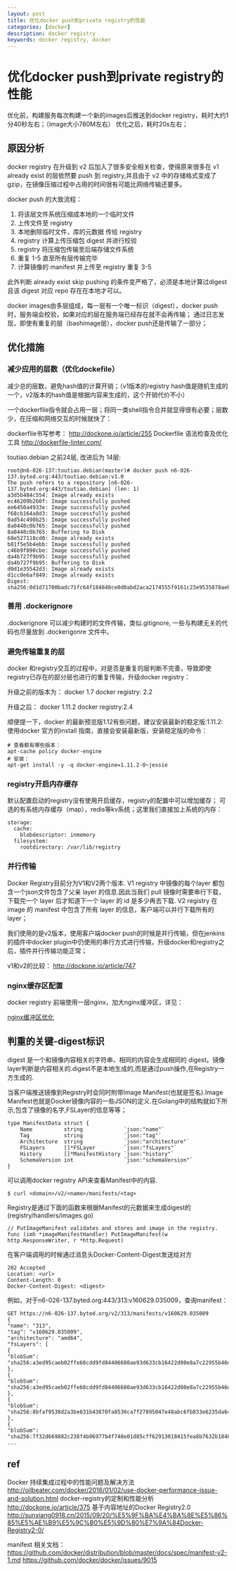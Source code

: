 ```yaml
---
layout: post
title: 优化docker push到private registry的性能
categories: [docker]
description: docker registry
keywords: docker registry, docker
---
```


# 优化docker push到private registry的性能

优化前，构建服务每次构建一个新的images后推送到docker registry，耗时大约1分40秒左右；（image大小780M左右）
优化之后，耗时20s左右；

## 原因分析

docker registry 在升级到 v2 后加入了很多安全相关检查，使得原来很多在 v1 already exist 的层依然要 push 到 registry,并且由于 v2 中的存储格式变成了 gzip，在镜像压缩过程中占用的时间很有可能比网络传输还要多。

docker push 的大致流程：

1. 将该层文件系统压缩成本地的一个临时文件
2. 上传文件至 registry
3. 本地删除临时文件，库的元数据 传给 registry
4. registry 计算上传压缩包 digest 并进行校验
5. registry 将压缩包传输至后端存储文件系统
6. 重复 1-5 直至所有层传输完毕
7. 计算镜像的 manifest 并上传至 registry 重复 3-5

此外判断 already exist skip pushing 的条件变严格了，必须是本地计算过digest 且该 digest 对应 repo 存在在本地才可以。

docker images由多层组成，每一层有一个唯一标识（digest），docker push时，服务端会校验，如果对应的层在服务端已经存在就不会再传输；
通过日志发现，即使有重复的层（bashimage层），docker push还是传输了一部分；


## 优化措施
### 减少应用的层数（优化dockefile）
减少总的层数，避免hash值的计算开销；（v1版本的registry hash值是随机生成的一个，v2版本的hash值是根据内容来生成的，这个开销代价不小）

一个dockerfile指令就会占用一层；将同一类shell指令合并就显得很有必要；层数少，在压缩和网络交互的时候就快了：

dockerfile书写参考：
http://dockone.io/article/255
Dockerfile 语法检查及优化工具
http://dockerfile-linter.com/

toutiao.debian 之前24层, 改进后为 14层:

```shell
root@n6-026-137:toutiao.debian(master)# docker push n6-026-137.byted.org:443/toutiao.debian:v1.0
The push refers to a repository [n6-026-137.byted.org:443/toutiao.debian] (len: 1)
a3d5b484c554: Image already exists 
ec46209b260f: Image successfully pushed 
ee6450a4933e: Image successfully pushed 
f68cb164a8d3: Image successfully pushed 
0ad54c490b25: Image successfully pushed 
8a0448c0b765: Image successfully pushed 
8a0448c0b765: Buffering to Disk 
68e527118cd0: Image already exists 
b81f5e5b4ebb: Image successfully pushed 
c46b9f890cbe: Image successfully pushed 
da4b727f9b95: Image successfully pushed 
da4b727f9b95: Buffering to Disk 
d0d1e35542d3: Image already exists 
d1cc0e6af849: Image already exists 
Digest: sha256:0d1d71700badc71fc64f184848ce0d0abd2aca2174555f9161c23e9535878aeb
```


### 善用 .dockerignore
.dockerignore 可以减少构建时的文件传输，类似.gitignore, 一些与构建无关的代码也尽量放到 .dockerigonre 文件中。

### 避免传输重复的层
docker 和registry交互的过程中，对是否是重复的层判断不完善，导致即使registry已存在的部分层也进行的重复传输，升级docker registry：

升级之前的版本为：
docker 1.7  docker registry: 2.2

升级之后：
docker 1.11.2 docker registry:2.4

顺便提一下，docker 的最新预览版1.12有些问题，建议安装最新的稳定版:1.11.2:
使用docker 官方的install 指南，直接会安装最新版，安装稳定版的命令：

```shell
# 查看都有哪些版本：
apt-cache policy docker-engine
# 安装：
apt-get install -y -q docker-engine=1.11.2-0~jessie
```


### registry开启内存缓存

默认配置启动的registry没有使用开启缓存，registry的配置中可以增加缓存；
可选的有系统内存缓存（map），redis等kv系统；这里我们直接加上系统的内存：

```shell
storage:
  cache:
    blobdescriptor: inmemory
  filesystem:
    rootdirectory: /var/lib/registry
```


### 并行传输

Docker Registry目前分为V1和V2两个版本.
V1 registry 中镜像的每个layer 都包含一个json文件包含了父亲 layer 的信息.因此当我们 pull 镜像时需要串行下载，下载完一个 layer 后才知道下一个 layer 的 id 是多少再去下载.
V2 registry 在 image 的 manifest 中包含了所有 layer 的信息，客户端可以并行下载所有的 layer；

我们使用的是v2版本，使用客户端docker push的时候是并行传输，但在jenkins的插件中docker plugin中仍使用的串行方式进行传输，升级docker和registry之后，插件并行传输功能正常；

v1和v2的比较：
http://dockone.io/article/747


### nginx缓存区配置

docker registry 前端使用一层nginx，加大nginx缓冲区，详见：

[nginx缓冲区优化](https://wiki.bytedance.com/pages/viewpage.action?pageId=60297741)


## 判重的关键-digest标识

digest 是一个和镜像内容相关的字符串，相同的内容会生成相同的    digest。镜像layer判断是内容相关的.digest不是本地生成的,而是通过push操作,在Registry一方生成的.

当客户端推送镜像到Registry时会同时附带Image Manifest(也就是签名).Image Manifest也就是Docker镜像内容的一些JSON的定义.在Golang中的结构就如下所示,包含了镜像的名字,FSLayer的信息等等；

```shell
type ManifestData struct {
    Name          string             `json:"name"`
    Tag           string             `json:"tag"`
    Architecture  string             `json:"architecture"`
    FSLayers      []*FSLayer         `json:"fsLayers"`
    History       []*ManifestHistory `json:"history"`
    SchemaVersion int                `json:"schemaVersion"`
}
```

可以调用docker registry API来查看Manifest中的内容.

```shell
$ curl <domain>/v2/<name>/manifests/<tag>
```

Registry是通过下面的函数来根据Manifest的元数据来生成digest的(registry/handlers/images.go)

```shell
// PutImageManifest validates and stores and image in the registry.
func (imh *imageManifestHandler) PutImageManifest(w http.ResponseWriter, r *http.Request)
```

在客户端调用的时候通过消息头Docker-Content-Digest发送给对方

```shell
202 Accepted
Location: <url>
Content-Length: 0
Docker-Content-Digest: <digest>
```

例如，对于n6-026-137.byted.org:443/313:v160629.035009，查询manifest：

```shell
GET https://n6-026-137.byted.org/v2/313/manifests/v160629.035009
{
"name": "313",
"tag": "v160629.035009",
"architecture": "amd64",
"fsLayers": [
{
"blobSum": "sha256:a3ed95caeb02ffe68cdd9fd84406680ae93d633cb16422d00e8a7c22955b46d4"
},
{
"blobSum": "sha256:a3ed95caeb02ffe68cdd9fd84406680ae93d633cb16422d00e8a7c22955b46d4"
},
{
"blobSum": "sha256:8bfaf9538d2a3be631b43870fa8530ca7f27895047e48abc6fb833e6235da642"
},
{
"blobSum": "sha256:7f32d669882c238f4b06977b4f748e01d85cff62913018415fea8b7632b18483"
...
```

## ref
Docker 持续集成过程中的性能问题及解决方法
http://oilbeater.com/docker/2016/01/02/use-docker-performance-issue-and-solution.html
docker-registry的定制和性能分析
http://dockone.io/article/375
基于内容地址的Docker Registry2.0
http://sunxiang0918.cn/2015/09/20/%E5%9F%BA%E4%BA%8E%E5%86%85%E5%AE%B9%E5%9C%B0%E5%9D%80%E7%9A%84Docker-Registry2-0/

manifest 相关文档：
https://github.com/docker/distribution/blob/master/docs/spec/manifest-v2-1.md
https://github.com/docker/docker/issues/9015


